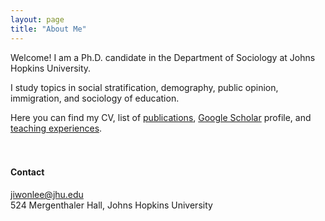```yaml
---
layout: page
title: "About Me"
---
```


Welcome! I am a Ph.D. candidate in the Department of Sociology at Johns Hopkins University. <br>

I study topics in  social stratification, demography, public opinion, immigration, and sociology of education. 

Here you can find my CV, list of [publications](http://jiwonlee.net/research/), [Google Scholar](https://scholar.google.com/citations?user=nszIX_sAAAAJ&hl=en) profile, and [teaching experiences](https://jiwonlee.net/about/). 
<br/>
<br/>
<br/>
#### Contact
<jiwonlee@jhu.edu>  
524 Mergenthaler Hall, Johns Hopkins University
